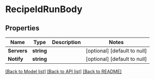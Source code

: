 # RecipeIdRunBody

## Properties
Name | Type | Description | Notes
------------ | ------------- | ------------- | -------------
**Servers** | **string** |  | [optional] [default to null]
**Notify** | **string** |  | [optional] [default to null]

[[Back to Model list]](../README.md#documentation-for-models) [[Back to API list]](../README.md#documentation-for-api-endpoints) [[Back to README]](../README.md)

